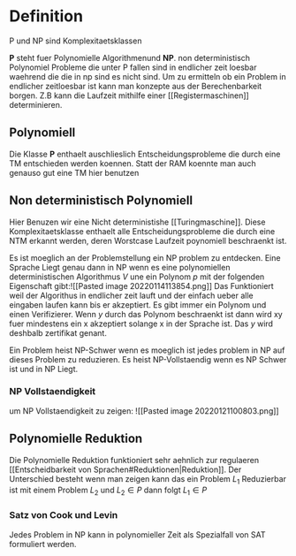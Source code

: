 # Definition
P und NP sind Komplexitaetsklassen

**P** steht fuer Polynomielle Algorithmenund **NP**. non deterministisch Polynomiel Probleme die unter P fallen sind in endlicher zeit loesbar waehrend die die in np sind es nicht sind. Um zu ermitteln ob ein Problem in endlicher zeitloesbar ist kann man konzepte aus der Berechenbarkeit borgen. Z.B kann die Laufzeit mithilfe einer [[Registermaschinen]] determinieren.

## Polynomiell
Die Klasse **P** enthaelt auschlieslich Entscheidungsprobleme die durch eine TM entschieden werden koennen. Statt der RAM koennte man auch genauso gut eine TM hier benutzen

## Non deterministisch Polynomiell
Hier Benuzen wir eine Nicht deterministishe [[Turingmaschine]]. Diese Komplexitaetsklasse enthaelt alle Entscheidungsprobleme die durch eine NTM erkannt werden, deren Worstcase Laufzeit poynomiell beschraenkt ist. 

Es ist moeglich an der Problemstellung ein NP problem zu entdecken. Eine Sprache Liegt genau dann in NP wenn es eine polynomiellen deterministischen Algorithmus $V$ une ein Polynom $p$ mit der folgenden Eigenschaft gibt:![[Pasted image 20220114113854.png]]
Das Funktioniert weil der Algorithus in endlicher zeit lauft und der einfach ueber alle eingaben laufen kann bis er akzeptiert. Es gibt immer ein Polynom und einen Verifizierer. Wenn  $y$ durch das Polynom beschraenkt ist dann wird xy fuer mindestens ein x akzeptiert solange x in der Sprache ist. Das $y$ wird deshbalb zertifikat genant.

Ein Problem heist NP-Schwer wenn es moeglich ist jedes problem in NP auf dieses Problem zu reduzieren. Es heist NP-Vollstaendig wenn es NP Schwer ist und in NP Liegt.

### NP Vollstaendigkeit
um NP Vollstaendigkeit zu zeigen:
![[Pasted image 20220121100803.png]]

## Polynomielle Reduktion
Die Polynomielle Reduktion funktioniert sehr aehnlich zur regulaeren [[Entscheidbarkeit von Sprachen#Reduktionen|Reduktion]]. Der Unterschied besteht wenn man zeigen kann das ein Problem $L_1$ Reduzierbar ist mit einem Problem $L_2$ und $L_2 \in P$ dann folgt $L_1\in P$  

### Satz von Cook und Levin
Jedes Problem in NP kann in polynomieller Zeit als Spezialfall von SAT formuliert werden. 